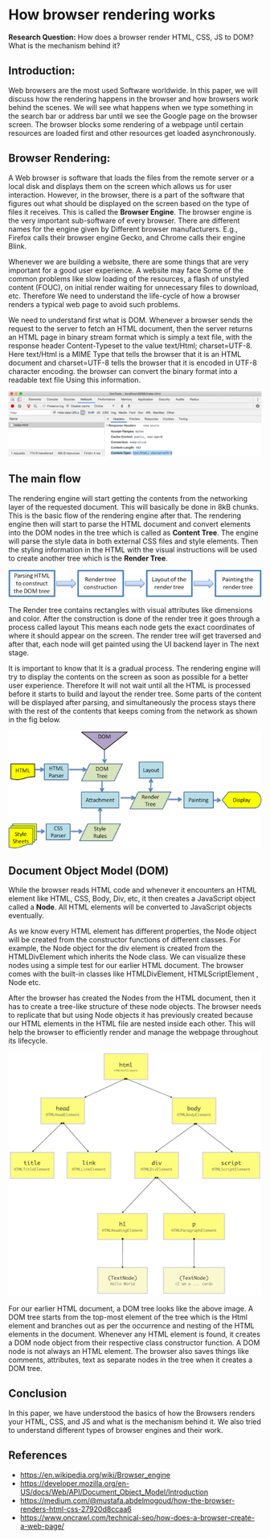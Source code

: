 # How browser rendering works

**Research Question:**
How does a browser render HTML, CSS, JS to DOM? What is the mechanism behind it?

## Introduction:

Web browsers are the most used Software worldwide. In this paper, we will discuss how the rendering happens in the browser and how browsers work behind the scenes. We will see what happens when we type something in the search bar or address bar until we see the Google page on the browser screen. The browser blocks some rendering of a webpage until certain resources are loaded first and other resources get loaded asynchronously.

## Browser Rendering:

A Web browser is software that loads the files from the remote server or a local disk and displays them on the screen which allows us for user interaction. However, in the browser, there is a part of the software that figures out what should be displayed on the screen based on the type of files it receives. This is called the **Browser Engine**. The browser engine is the very important sub-software of every browser. There are different names for the engine given by Different browser manufacturers. E.g., Firefox calls their browser engine Gecko, and Chrome calls their engine Blink.

Whenever we are building a website, there are some things that are very important for a good user experience. A website may face Some of the common problems like slow loading of the resources, a flash of unstyled content (FOUC), on initial render waiting for unnecessary files to download, etc. Therefore We need to understand the life-cycle of how a browser renders a typical web page to avoid such problems.

We need to understand first what is DOM. Whenever a browser sends the request to the server to fetch an HTML document, then the server returns an HTML page in binary stream format which is simply a text file, with the response header Content-Typeset to the value text/Html; charset=UTF-8. Here text/Html is a MIME Type that tells the browser that it is an HTML document and charset=UTF-8 tells the browser that it is encoded in UTF-8 character encoding. the browser can convert the binary format into a readable text file Using this information.

![](image/1.png "")

## The main flow

The rendering engine will start getting the contents from the networking layer of the requested document. This will basically be done in 8kB chunks. This is the basic flow of the rendering engine after that. The rendering engine then will start to parse the HTML document and convert elements into the DOM nodes in the tree which is called as **Content Tree**. The engine will parse the style data in both external CSS files and style elements. Then the styling information in the HTML with the visual instructions will be used to create another tree which is the **Render Tree**.

![](image/2.png "")

The Render tree contains rectangles with visual attributes like dimensions and color. After the construction is done of the render tree it goes through a process called layout This means each node gets the exact coordinates of where it should appear on the screen. The render tree will get traversed and after that, each node will get painted using the UI backend layer in The next stage.

It is important to know that It is a gradual process. The rendering engine will try to display the contents on the screen as soon as possible for a better user experience. Therefore It will not wait until all the HTML is processed before it starts to build and layout the render tree. Some parts of the content will be displayed after parsing, and simultaneously the process stays there with the rest of the contents that keeps coming from the network as shown in the fig below.

![](image/3.png "")

## Document Object Model (DOM)

While the browser reads HTML code and whenever it encounters an HTML element like HTML, CSS, Body, Div, etc, it then creates a JavaScript object called a **Node**. All HTML elements will be converted to JavaScript objects eventually.

As we know every HTML element has different properties, the Node object will be created from the constructor functions of different classes. For example, the Node object for the div element is created from the HTMLDivElement which inherits the Node class. We can visualize these nodes using a simple test for our earlier HTML document. The browser comes with the built-in classes like HTMLDivElement, HTMLScriptElement , Node etc.

After the browser has created the Nodes from the HTML document, then it has to create a tree-like structure of these node objects. The browser needs to replicate that but using Node objects it has previously created because our HTML elements in the HTML file are nested inside each other. This will help the browser to efficiently render and manage the webpage throughout its lifecycle.

![](image/4.png "") 

For our earlier HTML document, a DOM tree looks like the above image. A DOM tree starts from the top-most element of the tree which is the Html element and branches out as per the occurrence and nesting of the HTML elements in the document. Whenever any HTML element is found, it creates a DOM node object from their respective class constructor function. A DOM node is not always an HTML element. The browser also saves things like comments, attributes, text as separate nodes in the tree when it creates a DOM tree.

## Conclusion

In this paper, we have understood the basics of how the Browsers renders your HTML, CSS, and JS and what is the mechanism behind it. We also tried to understand different types of browser engines and their work.


## References

 - https://en.wikipedia.org/wiki/Browser_engine
 - https://developer.mozilla.org/en-US/docs/Web/API/Document_Object_Model/Introduction
 - https://medium.com/@mustafa.abdelmogoud/how-the-browser-renders-html-css-27920d8ccaa6
 - https://www.oncrawl.com/technical-seo/how-does-a-browser-create-a-web-page/
